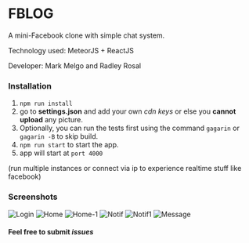 # FBLOG
A mini-Facebook clone with simple chat system.

Technology used: MeteorJS + ReactJS

Developer: Mark Melgo and Radley Rosal

### Installation
1. ``` npm run install ```
2. go to **settings.json** and add your own *cdn keys* or else you **cannot upload** any picture.
3. Optionally, you can run the tests first using the command ```gagarin``` or ```gagarin -B``` to skip build.
4. ```npm run start``` to start the app.
5. app will start at ```port 4000```

(run multiple instances or connect via ip to experience realtime stuff like facebook)

### Screenshots

![Login](https://goo.gl/azGtq2)
![Home](https://goo.gl/W4omfL)
![Home-1](https://goo.gl/K9YVgu)
![Notif](https://goo.gl/MSDdcf)
![Notif1](https://goo.gl/QCq9Cq)
![Message](https://goo.gl/03L7Xi)

#### Feel free to submit ***issues***

